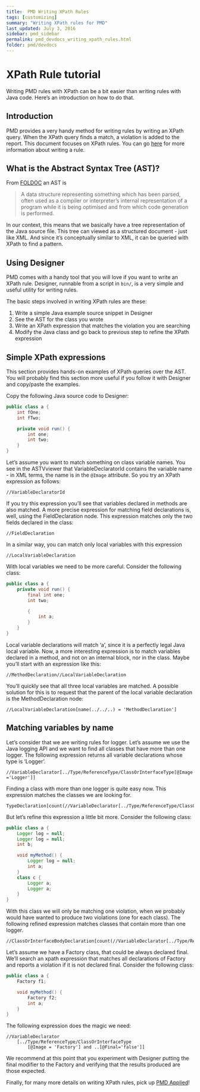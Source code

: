```yaml
---
title:  PMD Writing XPath Rules
tags: [customizing]
summary: "Writing XPath rules for PMD"
last_updated: July 3, 2016
sidebar: pmd_sidebar
permalink: pmd_devdocs_writing_xpath_rules.html
folder: pmd/devdocs
---
```


# XPath Rule tutorial

Writing PMD rules with XPath can be a bit easier than writing rules with Java code. Here’s an introduction on how to do that.

## Introduction

PMD provides a very handy method for writing rules by writing an XPath query. When the XPath query finds a match, a violation is added to the report. This document focuses on XPath rules. You can go [here](howtowritearule.html) for more information about writing a rule.

## What is the Abstract Syntax Tree (AST)?

From [FOLDOC](http://foldoc.org/abstract+syntax+tree) an AST is

> A data structure representing something which has been parsed, often used as a compiler or interpreter’s internal representation of a program while it is being optimised and from which code generation is performed.

In our context, this means that we basically have a tree representation of the Java source file. This tree can viewed as a structured document - just like XML. And since it’s conceptually similar to XML, it can be queried with XPath to find a pattern.

## Using Designer

PMD comes with a handy tool that you will love if you want to write an XPath rule. Designer, runnable from a script in `bin/`, is a very simple and useful utility for writing rules.

The basic steps involved in writing XPath rules are these:

1.  Write a simple Java example source snippet in Designer
2.  See the AST for the class you wrote
3.  Write an XPath expression that matches the violation you are searching
4.  Modify the Java class and go back to previous step to refine the XPath expression

## Simple XPath expressions

This section provides hands-on examples of XPath queries over the AST. You will probably find this section more useful if you follow it with Designer and copy/paste the examples.

Copy the following Java source code to Designer:

```java
public class a {
    int fOne;
    int fTwo;

    private void run() {
        int one;
        int two;
    }
}
```

Let’s assume you want to match something on class variable names. You see in the ASTVviewer that VariableDeclaratorId contains the variable name - in XML terms, the name is in the `@Image` attribute. So you try an XPath expression as follows:

`//VariableDeclaratorId`

If you try this expression you’ll see that variables declared in methods are also matched. A more precise expression for matching field declarations is, well, using the FieldDeclaration node. This expression matches only the two fields declared in the class:

`//FieldDeclaration`

In a similar way, you can match only local variables with this expression

`//LocalVariableDeclaration`

With local variables we need to be more careful. Consider the following class:

```java
public class a {
    private void run() {
        final int one;
        int two;

        {
            int a;
        }
    }
}
```

Local variable declarations will match ‘a’, since it is a perfectly legal Java local variable. Now, a more interesting expression is to match variables declared in a method, and not on an internal block, nor in the class. Maybe you’ll start with an expression like this:

`//MethodDeclaration//LocalVariableDeclaration`

You’ll quickly see that all three local variables are matched. A possible solution for this is to request that the parent of the local variable declaration is the MethodDeclaration node:

`//LocalVariableDeclaration[name(../../..) = 'MethodDeclaration']`

## Matching variables by name

Let’s consider that we are writing rules for logger. Let’s assume we use the Java logging API and we want to find all classes that have more than one logger. The following expression returns all variable declarations whose type is ‘Logger’.

`//VariableDeclarator[../Type/ReferenceType/ClassOrInterfaceType[@Image='Logger']]`

Finding a class with more than one logger is quite easy now. This expression matches the classes we are looking for.

```xpath
TypeDeclaration[count(//VariableDeclarator[../Type/ReferenceType/ClassOrInterfaceType[@Image='Logger']])>1
```

But let’s refine this expression a little bit more. Consider the following class:

```java
public class a {
    Logger log = null;
    Logger log = null;
    int b;

    void myMethod() {
        Logger log = null;
        int a;
    }
    class c {
        Logger a;
        Logger a;
    }
}
```

With this class we will only be matching one violation, when we probably would have wanted to produce two violations (one for each class). The following refined expression matches classes that contain more than one logger.

```xpath
//ClassOrInterfaceBodyDeclaration[count(//VariableDeclarator[../Type/ReferenceType/ClassOrInterfaceType[@Image='Logger']])>1]
```

Let’s assume we have a Factory class, that could be always declared final. We’ll search an xpath expression that matches all declarations of Factory and reports a violation if it is not declared final. Consider the following class:

```java
public class a {
    Factory f1;

    void myMethod() {
        Factory f2;
        int a;
    }
}
```

The following expression does the magic we need:

```xpath
//VariableDeclarator
    [../Type/ReferenceType/ClassOrInterfaceType
        [@Image = 'Factory'] and ..[@Final='false']]
```

We recommend at this point that you experiment with Designer putting the final modifier to the Factory and verifying that the results produced are those expected.

Finally, for many more details on writing XPath rules, pick up [PMD Applied](http://pmdapplied.com/)!
